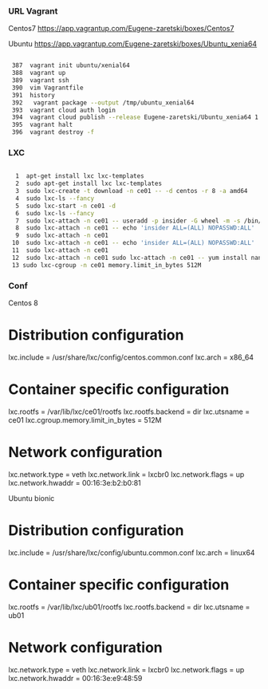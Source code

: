   ### URL Vagrant
 Centos7
 https://app.vagrantup.com/Eugene-zaretski/boxes/Centos7

 Ubuntu
 https://app.vagrantup.com/Eugene-zaretski/boxes/Ubuntu_xenia64
 
 ```bash
 
  387  vagrant init ubuntu/xenial64
  388  vagrant up
  389  vagrant ssh
  390  vim Vagrantfile
  391  history
  392   vagrant package --output /tmp/ubuntu_xenial64
  393  vagrant cloud auth login
  394  vagrant cloud publish --release Eugene-zaretski/Ubuntu_xenia64 1.0 virtualbox /tmp/ubuntu_xenial64
  395  vagrant halt
  396  vagrant destroy -f

 ```
 
### LXC
 
  ``` bash
  
    1  apt-get install lxc lxc-templates
    2  sudo apt-get install lxc lxc-templates
    3  sudo lxc-create -t download -n ce01 -- -d centos -r 8 -a amd64
    4  sudo lxc-ls --fancy
    5  sudo lxc-start -n ce01 -d
    6  sudo lxc-ls --fancy
    7  sudo lxc-attach -n ce01 -- useradd -p insider -G wheel -m -s /bin/bash insider
    8  sudo lxc-attach -n ce01 -- echo 'insider ALL=(ALL) NOPASSWD:ALL' | sudo EDITOR='tee -a' visudo
    9  sudo lxc-attach -n ce01
   10  sudo lxc-attach -n ce01 -- echo 'insider ALL=(ALL) NOPASSWD:ALL' | sudo EDITOR='tee -a' nano
   11  sudo lxc-attach -n ce01
   12  sudo lxc-attach -n ce01 sudo lxc-attach -n ce01 -- yum install nano
   13 sudo lxc-cgroup -n ce01 memory.limit_in_bytes 512M

   ```


### Conf

Centos 8

# Distribution configuration
lxc.include = /usr/share/lxc/config/centos.common.conf
lxc.arch = x86_64

# Container specific configuration
lxc.rootfs = /var/lib/lxc/ce01/rootfs
lxc.rootfs.backend = dir
lxc.utsname = ce01
lxc.cgroup.memory.limit_in_bytes = 512M

# Network configuration
lxc.network.type = veth
lxc.network.link = lxcbr0
lxc.network.flags = up
lxc.network.hwaddr = 00:16:3e:b2:b0:81

Ubuntu bionic

# Distribution configuration
lxc.include = /usr/share/lxc/config/ubuntu.common.conf
lxc.arch = linux64

# Container specific configuration
lxc.rootfs = /var/lib/lxc/ub01/rootfs
lxc.rootfs.backend = dir
lxc.utsname = ub01

# Network configuration
lxc.network.type = veth
lxc.network.link = lxcbr0
lxc.network.flags = up
lxc.network.hwaddr = 00:16:3e:e9:48:59





